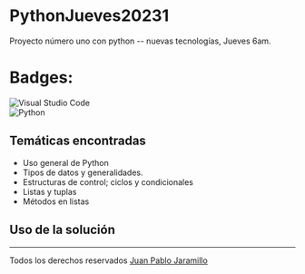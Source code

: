 # PythonJueves20231
Proyecto número uno con python -- nuevas tecnologías, Jueves 6am.
# Badges: 
![Visual Studio Code](https://img.shields.io/badge/Visual%20Studio%20Code-0078d7.svg?style=for-the-badge&logo=visual-studio-code&logoColor=white)   
![Python](https://img.shields.io/badge/python-3670A0?style=for-the-badge&logo=python&logoColor=ffdd54)    
## Temáticas encontradas
* Uso general de Python
* Tipos de datos y generalidades.
* Estructuras de control; ciclos y condicionales
* Listas y tuplas
* Métodos en listas
## Uso de la solución
*** 
Todos los derechos reservados [Juan Pablo Jaramillo](https://github.com/HotSauce96)
